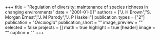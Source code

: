 +++
title = "Regulation of diversity: maintenance of species richness in changing environments"
date = "2001-01-01"
authors = ["J. H Brown","S. Morgan Ernest","J. M Parody","J. P Haskell"]
publication_types = ["2"]
publication = "_Oecologia_"
publication_short = ""
image_preview = ""
selected = false
projects = []
math = true
highlight = true
[header]
image = ""
caption = ""
+++


